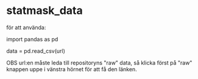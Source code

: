 # statmask_data


för att använda: 

import pandas as pd

data = pd.read_csv(url)

OBS url:en måste leda till repositoryns "raw" data, så klicka först på "raw" knappen uppe i vänstra hörnet för att få den länken.
